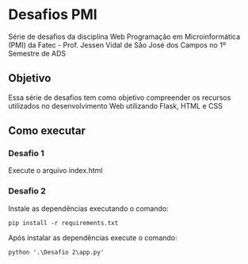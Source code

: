 # Desafios PMI
 Série de desafios da disciplina Web Programação em Microinformática (PMI) da Fatec - Prof. Jessen Vidal de São José dos Campos no 1º Semestre de ADS
 
## Objetivo
Essa série de desafios tem como objetivo compreender os recursos utilizados no desenvolvimento Web utilizando Flask, HTML e CSS

## Como executar
### Desafio 1
Execute o arquivo index.html

### Desafio 2
Instale as dependências executando o comando: 
```
pip install -r requirements.txt
```
Após instalar as dependências execute o comando:
```
python '.\Desafio 2\app.py'
```
